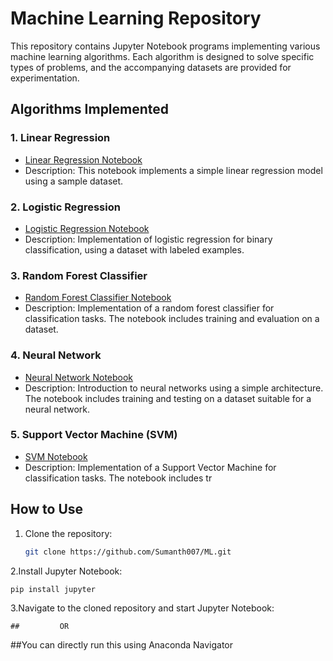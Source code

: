 # Machine Learning Repository

This repository contains Jupyter Notebook programs implementing various machine learning algorithms. Each algorithm is designed to solve specific types of problems, and the accompanying datasets are provided for experimentation.

## Algorithms Implemented

### 1. Linear Regression

- [Linear Regression Notebook](linear_regression.ipynb)
- Description: This notebook implements a simple linear regression model using a sample dataset.

### 2. Logistic Regression

- [Logistic Regression Notebook](logistic_regression.ipynb)
- Description: Implementation of logistic regression for binary classification, using a dataset with labeled examples.

### 3. Random Forest Classifier

- [Random Forest Classifier Notebook](random_forest_classifier.ipynb)
- Description: Implementation of a random forest classifier for classification tasks. The notebook includes training and evaluation on a dataset.

### 4. Neural Network

- [Neural Network Notebook](neural_network.ipynb)
- Description: Introduction to neural networks using a simple architecture. The notebook includes training and testing on a dataset suitable for a neural network.

### 5. Support Vector Machine (SVM)

- [SVM Notebook](svm.ipynb)
- Description: Implementation of a Support Vector Machine for classification tasks. The notebook includes tr


## How to Use

1. Clone the repository:

   ```bash
   git clone https://github.com/Sumanth007/ML.git

2.Install Jupyter Notebook:
   ```
   pip install jupyter
   ```
3.Navigate to the cloned repository and start Jupyter Notebook:

```
##         OR 
```
##You can directly run this using Anaconda Navigator
